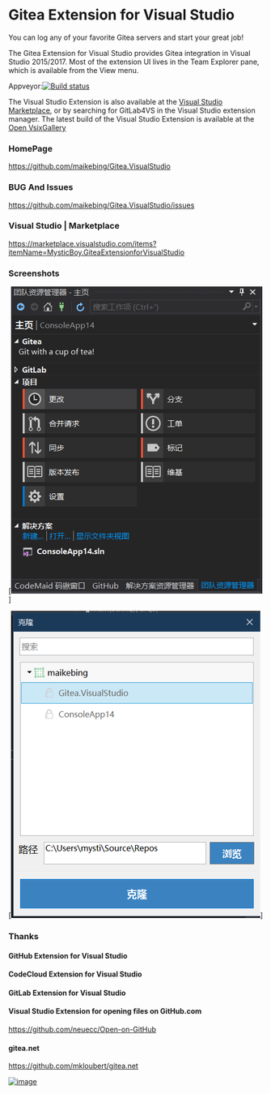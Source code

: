 # Gitea  Extension for Visual Studio

You can log any of your favorite Gitea servers and start your great job!

The Gitea Extension for Visual Studio provides Gitea integration in Visual Studio 2015/2017.
Most of the extension UI lives in the Team Explorer pane, which is available from the View menu.

Appveyor:[![Build status](https://ci.appveyor.com/api/projects/status/045302i4qkxqkfdc?svg=true)](https://ci.appveyor.com/project/MaiKeBing/gitea-visualstudio)

The Visual Studio Extension is also available at the [Visual Studio Marketplace](https://marketplace.visualstudio.com/items?itemName=MysticBoy.GiteaExtensionforVisualStudio), or by searching for GitLab4VS  in the Visual Studio extension manager.
The latest build of the Visual Studio Extension is available at the [Open VsixGallery](http://vsixgallery.com/extension/54803a44-49e0-4935-bba4-7d7d91682273/)

 
 
### HomePage
 https://github.com/maikebing/Gitea.VisualStudio

### BUG And Issues
 
https://github.com/maikebing/Gitea.VisualStudio/issues

###    Visual Studio    |   Marketplace
https://marketplace.visualstudio.com/items?itemName=MysticBoy.GiteaExtensionforVisualStudio

### Screenshots
[![image](gitea1.PNG)]

[![image](gitea2.PNG)]


### Thanks
 
####  GitHub Extension for Visual Studio
  
####  CodeCloud Extension for  Visual Studio

####  GitLab Extension for  Visual Studio

#### Visual Studio Extension for opening files on GitHub.com
https://github.com/neuecc/Open-on-GitHub 

#### gitea.net
 https://github.com/mkloubert/gitea.net


 
[![image](https://s01.flagcounter.com/map/nwAa/size_s/txt_000000/border_CCCCCC/pageviews_0/viewers_0/flags_0/)](https://info.flagcounter.com/nwAa)

